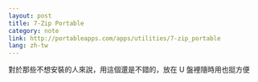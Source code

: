 ```yaml
---
layout: post
title: 7-Zip Portable
category: note
link: http://portableapps.com/apps/utilities/7-zip_portable
lang: zh-tw
---
```


<p lang="zh">對於那些不想安裝的人來說，用這個還是不錯的，放在 U 盤裡隨時用也挺方便</p>
